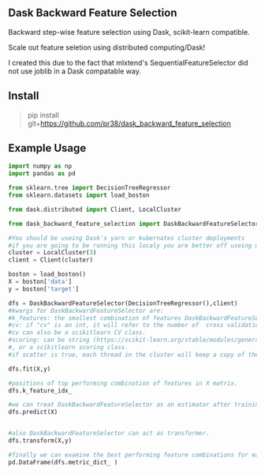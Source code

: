 ## Dask Backward Feature Selection
Backward step-wise feature selection using Dask, scikit-learn compatible.

Scale out feature seletion using distributed computing/Dask!

I created this due to the fact that mlxtend's SequentialFeatureSelector did not use joblib in a Dask compatable way.

Install
-------

> pip install git+https://github.com/pr38/dask_backward_feature_selection

Example Usage
-------
```python 
import numpy as np
import pandas as pd

from sklearn.tree import DecisionTreeRegressor
from sklearn.datasets import load_boston

from dask.distributed import Client, LocalCluster

from dask_backward_feature_selection import DaskBackwardFeatureSelector

#You should be useing Dask's yarn or kubernates cluster deployments
#if you are going to be running this localy you are better off useing mlxtend's SequentialFeatureSelector 
cluster = LocalCluster(3)
client = Client(cluster)

boston = load_boston()
X = boston['data']
y = boston['target']

dfs = DaskBackwardFeatureSelector(DecisionTreeRegressor(),client)
#kwargs for DaskBackwardFeatureSelector are:
#k_features: the smallest combination of features DaskBackwardFeatureSelector will examine.
#cv: if "cv" is an int, it will refer to the number of  cross validation folds for each feature combination tested. 
#cv can also be a scikitlearn CV class.
#scoring: can be string (https://scikit-learn.org/stable/modules/generated/sklearn.metrics.get_scorer.html#sklearn.metrics.get_scorer)
#, or a scikitlearn scoring class.
#if scatter is true, each thread in the cluster will keep a copy of the training data and estimator.

dfs.fit(X,y)

#positions of top performing combination of features in X matrix.
dfs.k_feature_idx_

#we can treat DaskBackwardFeatureSelector as an estimator after training.
dfs.predict(X)


#also DaskBackwardFeatureSelector can act as transformer.
dfs.transform(X,y)

#finally we can examine the best performing feature combinations for each step, for other use cases (ie:one-standard-error rule).
pd.DataFrame(dfs.metric_dict_ )
